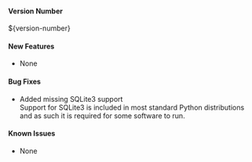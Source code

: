 #### Version Number
${version-number}

#### New Features
 - None

#### Bug Fixes
 - Added missing SQLite3 support  
    Support for SQLite3 is included in most standard Python distributions and as such it is required for some software to run.

#### Known Issues
 - None
